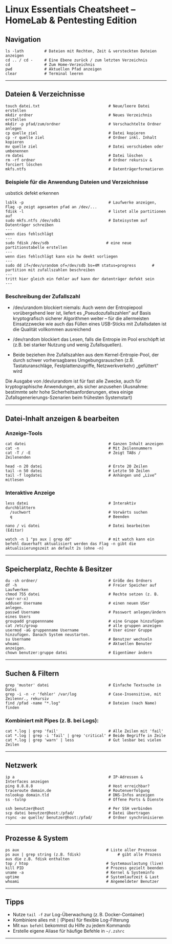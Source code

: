 # Linux Essentials Cheatsheet – HomeLab & Pentesting Edition

## Navigation

```
ls -lath         # Dateien mit Rechten, Zeit & versteckten Dateien anzeigen
cd .. / cd -     # Eine Ebene zurück / zum letzten Verzeichnis
cd               # Zum Home-Verzeichnis
pwd              # Aktuellen Pfad anzeigen
clear            # Terminal leeren
```

---

## Dateien & Verzeichnisse

```
touch datei.txt                              # Neue/leere Datei erstellen
mkdir ordner                                 # Neues Verzeichnis erstellen
mkdir -p pfad/zum/ordner                     # Verschachtelte Ordner anlegen
cp quelle ziel                               # Datei kopieren
cp -r quelle ziel                            # Ordner inkl. Inhalt kopieren
mv quelle ziel                               # Datei verschieben oder umbenennen
rm datei                                     # Datei löschen
rm -rf ordner                                # Ordner rekursiv & forciert löschen
mkfs.ntfs                                    # Datenträgerformatieren
```
### Beispiele für die Anwendung Dateien und Verzeichnisse

usbstick defekt erkennen 
```
lsblk -p                                     # Laufwerke anzeigen, Flag -p zeigt agesamten pfad an /dev/...
fdisk -l                                     # listet alle partitionen auf
sudo mkfs.ntfs /dev/sdb1                     # Dateisystem auf Datenträger schreiben
---
wenn dies fehlschlägt
---
sudo fdisk /dev/sdb                         # eine neue partitionstabelle erstellen
---
wenn dies fehlschlägt kann ein hw deekt vorliegen
---
sudo dd if=/dev/urandom of=/dev/sdb bs=4M status=progress       #  partition mit zufallszahlen beschreiben
---
tritt hier gleich ein fehler auf kann der datenträger defekt sein
---
```
### Beschreibung der Zufallszahl

- /dev/urandom blockiert niemals: Auch wenn der Entropiepool vorübergehend leer ist, liefert es „Pseudozufallszahlen“ auf Basis kryptografisch sicherer Algorithmen weiter – für die allermeisten Einsatzzwecke wie auch das Füllen eines USB-Sticks mit Zufallsdaten ist die Qualität vollkommen ausreichend 

- /dev/random blockiert das Lesen, falls die Entropie im Pool erschöpft ist (z.B. bei starker Nutzung und wenig Zufallsquellen).  

- Beide beziehen ihre Zufallszahlen aus dem Kernel-Entropie-Pool, der durch schwer vorhersagbares Umgebungsrauschen (z.B. Tastaturanschläge, Festplattenzugriffe, Netzwerkverkehr) „gefüttert“ wird

Die Ausgabe von /dev/urandom ist für fast alle Zwecke, auch für kryptographische Anwendungen, als sicher anzusehen (Ausnahme: bestimmte sehr hohe Sicherheitsanforderungen, etwa einige Zufallsgenerierungs-Szenarien beim frühesten Systemstart)

---

## Datei-Inhalt anzeigen & bearbeiten

### Anzeige-Tools

```
cat datei                                    # Ganzen Inhalt anzeigen
cat -n                                       # Mit Zeilennummern
cat -T / -E                                  # Zeigt TABs / Zeilenenden

head -n 20 datei                             # Erste 20 Zeilen
tail -n 50 datei                             # Letzte 50 Zeilen
tail -f logdatei                             # Anhängen und „Live“ mitlesen
```

### Interaktive Anzeige

```
less datei                                   # Interaktiv durchblättern
  /suchwort                                  # Vorwärts suchen
  q                                          # Beenden

nano / vi datei                              # Datei bearbeiten (Editor)

watch -n 1 "ps aux | grep dd"                # mit watch kann ein befehl dauerhaft aktualisiert werden das Flag -n gibt die aktualisierungszeit an default 2s (ohne -n)
```

---

## Speicherplatz, Rechte & Besitzer

```
du -sh ordner/                               # Größe des Ordners
df -h                                        # Freier Speicher auf Laufwerken
chmod 755 datei                              # Rechte setzen (z. B. rwxr-xr-x)
adduser Username                             # einen neuen USer anlegen.  
passwd Username                              # Passwort anlegen/ändern eines Users  
groupadd gruppennname                        # eine Gruppe hinzufügen  
cat /etc/group                               # alle gruppen anzeigen  
usermod -aG gruppenname Username             # User einer Gruppe hinzufügen. Danach System neustarten.  
su Username                                  # Benutzer wechseln  
whoami                                       # Aktuellen Benuter anzeigen.
chown benutzer:gruppe datei                  # Eigentümer ändern
```

---

## Suchen & Filtern

```
grep 'muster' datei                          # Einfache Textsuche in Datei
grep -i -n -r 'fehler' /var/log              # Case-Insensitive, mit Zeilennr., rekursiv
find /pfad -name "*.log"                     # Dateien (nach Name) finden
```

### Kombiniert mit Pipes (z. B. bei Logs):

```
cat *.log | grep 'fail'                      # Alle Zeilen mit 'fail'
cat *.log | grep -i 'fail' | grep 'critical' # Beide Begriffe in Zeile
cat *.log | grep 'warn' | less               # Gut lesbar bei vielen Zeilen
```

---

## Netzwerk

```
ip a                                         # IP-Adressen & Interfaces anzeigen
ping 8.8.8.8                                 # Host erreichbar?
traceroute domain.de                         # Routenverfolgung
nslookup domain.tld                          # DNS-Infos anzeigen
ss -tulnp                                    # Offene Ports & Dienste

ssh benutzer@host                            # Per SSH verbinden
scp datei benutzer@host:/pfad/               # Datei übertragen
rsync -av quelle/ benutzer@host:/pfad/       # Ordner synchronisieren
```

---

## Prozesse & System

```
ps aux                                      # Liste aller Prozesse
ps aux | grep string (z.B. fdisk)                # gibt alle Prozess aus die z.B. fdisk enthalten
top / htop                                  # Systemauslastung (live)
kill PID                                    # Prozess gezielt beenden
uname -a                                    # Kernel & Systeminfo
uptime                                      # Systemlaufzeit & Last
whoami                                      # Angemeldeter Benutzer
```

---

## Tipps

- Nutze `tail -f` zur Log-Überwachung (z. B. Docker-Container)
- Kombiniere alles mit `|` (Pipes) für flexible Log-Filterung
- Mit `man befehl` bekommst du Hilfe zu jedem Kommando
- Erstelle eigene Aliase für häufige Befehle in `~/.zshrc`

---



